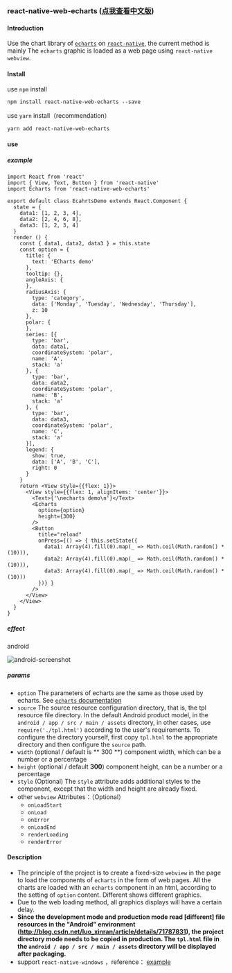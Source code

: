 ### react-native-web-echarts ([点我查看中文版](README.ZH.md))

#### Introduction
Use the chart library of [`echarts`](http://echarts.baidu.com) on [`react-native`](http://facebook.github.io/react-native/), the current method is mainly The `echarts` graphic is loaded as a web page using `react-native` `webview`.

#### Install

use `npm` install
```
npm install react-native-web-echarts --save
```
use `yarn` install（recommendation）
```
yarn add react-native-web-echarts
```

#### use

##### example

```
import React from 'react'
import { View, Text, Button } from 'react-native'
import Echarts from 'react-native-web-echarts'

export default class EcahrtsDemo extends React.Component {
  state = {
    data1: [1, 2, 3, 4],
    data2: [2, 4, 6, 8],
    data3: [1, 2, 3, 4]
  }
  render () {
    const { data1, data2, data3 } = this.state
    const option = {
      title: {
        text: 'ECharts demo'
      },
      tooltip: {},
      angleAxis: {
      },
      radiusAxis: {
        type: 'category',
        data: ['Monday', 'Tuesday', 'Wednesday', 'Thursday'],
        z: 10
      },
      polar: {
      },
      series: [{
        type: 'bar',
        data: data1,
        coordinateSystem: 'polar',
        name: 'A',
        stack: 'a'
      }, {
        type: 'bar',
        data: data2,
        coordinateSystem: 'polar',
        name: 'B',
        stack: 'a'
      }, {
        type: 'bar',
        data: data3,
        coordinateSystem: 'polar',
        name: 'C',
        stack: 'a'
      }],
      legend: {
        show: true,
        data: ['A', 'B', 'C'],
        right: 0
      }
    }
    return <View style={{flex: 1}}>
      <View style={{flex: 1, alignItems: 'center'}}>
        <Text>{'\necharts demo\n'}</Text>
        <Echarts
          option={option}
          height={300}
        />
        <Button
          title="reload"
          onPress={() => { this.setState({
            data1: Array(4).fill(0).map(_ => Math.ceil(Math.random() * (10))),
            data2: Array(4).fill(0).map(_ => Math.ceil(Math.random() * (10))),
            data3: Array(4).fill(0).map(_ => Math.ceil(Math.random() * (10)))
          })} }
        />
      </View>
    </View>
  }
}
```

##### effect
android

![android-screenshot](./screenshot-01.jpg)

##### params
- `option` The parameters of echarts are the same as those used by echarts. See [`echarts` documentation](http://echarts.baidu.com/option.html)
- `source` The source resource configuration directory, that is, the tpl resource file directory. In the default Android product model, in the `android / app / src / main / assets` directory, in other cases, use `require('./tpl.html')` according to the user's requirements. To configure the directory yourself, first copy `tpl.html` to the appropriate directory and then configure the `source` path.
- `width` (optional / default is ** 300 **) component width, which can be a number or a percentage
- `height` (optional / default **300**) component height, can be a number or a percentage
- `style` (Optional) The `style` attribute adds additional styles to the component, except that the width and height are already fixed.
- other `webview` Attributes：（Optional）
  + `onLoadStart`
  + `onLoad`
  + `onError`
  + `onLoadEnd`
  + `renderLoading`
  + `renderError`

#### Description
- The principle of the project is to create a fixed-size `webview` in the page to load the components of `echarts` in the form of web pages. All the charts are loaded with an `echarts` component in an html, according to the setting of `option` content. Different shows different graphics.
- Due to the web loading method, all graphics displays will have a certain delay.
- **Since the development mode and production mode read [different] file resources in the "Android" environment (http://blog.csdn.net/luo_xinran/article/details/71787831), the project directory mode needs to be copied in production. The `tpl.html` file in the `android / app / src / main / assets` directory will be displayed after packaging.**
- support `react-native-windows` ，reference： [example](https://github.com/jyiL/react-native-windows)
